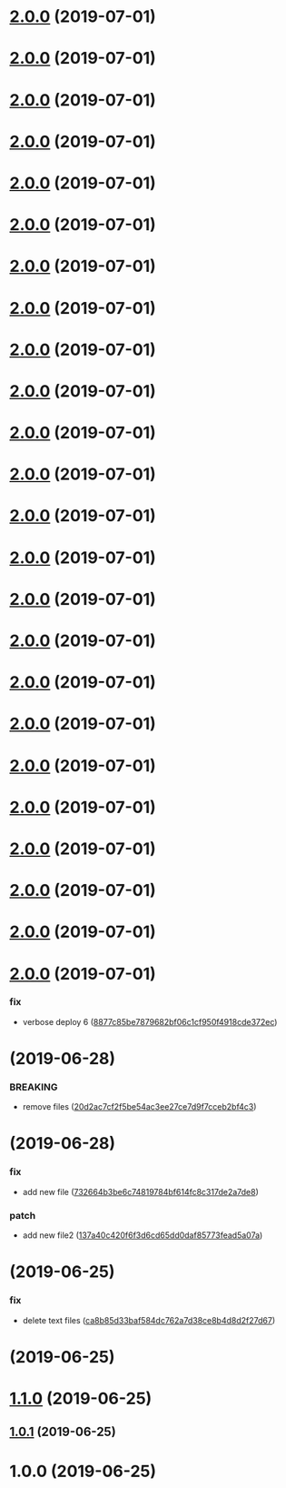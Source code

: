 # [2.0.0](https://github.com/miha1/release-it-test/compare/v2.0.24...v2.0.0) (2019-07-01)

# [2.0.0](https://github.com/miha1/release-it-test/compare/v2.0.23...v2.0.0) (2019-07-01)

# [2.0.0](https://github.com/miha1/release-it-test/compare/v2.0.22...v2.0.0) (2019-07-01)

# [2.0.0](https://github.com/miha1/release-it-test/compare/v2.0.21...v2.0.0) (2019-07-01)

# [2.0.0](https://github.com/miha1/release-it-test/compare/v2.0.20...v2.0.0) (2019-07-01)

# [2.0.0](https://github.com/miha1/release-it-test/compare/v2.0.19...v2.0.0) (2019-07-01)

# [2.0.0](https://github.com/miha1/release-it-test/compare/v2.0.18...v2.0.0) (2019-07-01)

# [2.0.0](https://github.com/miha1/release-it-test/compare/v2.0.17...v2.0.0) (2019-07-01)

# [2.0.0](https://github.com/miha1/release-it-test/compare/v2.0.16...v2.0.0) (2019-07-01)

# [2.0.0](https://github.com/miha1/release-it-test/compare/v2.0.15...v2.0.0) (2019-07-01)

# [2.0.0](https://github.com/miha1/release-it-test/compare/v2.0.14...v2.0.0) (2019-07-01)

# [2.0.0](https://github.com/miha1/release-it-test/compare/v2.0.13...v2.0.0) (2019-07-01)

# [2.0.0](https://github.com/miha1/release-it-test/compare/v2.0.12...v2.0.0) (2019-07-01)

# [2.0.0](https://github.com/miha1/release-it-test/compare/v2.0.11...v2.0.0) (2019-07-01)

# [2.0.0](https://github.com/miha1/release-it-test/compare/v2.0.10...v2.0.0) (2019-07-01)

# [2.0.0](https://github.com/miha1/release-it-test/compare/v2.0.9...v2.0.0) (2019-07-01)

# [2.0.0](https://github.com/miha1/release-it-test/compare/v2.0.8...v2.0.0) (2019-07-01)

# [2.0.0](https://github.com/miha1/release-it-test/compare/v2.0.7...v2.0.0) (2019-07-01)

# [2.0.0](https://github.com/miha1/release-it-test/compare/v2.0.6...v2.0.0) (2019-07-01)

# [2.0.0](https://github.com/miha1/release-it-test/compare/v2.0.5...v2.0.0) (2019-07-01)

# [2.0.0](https://github.com/miha1/release-it-test/compare/v2.0.4...v2.0.0) (2019-07-01)

# [2.0.0](https://github.com/miha1/release-it-test/compare/v2.0.3...v2.0.0) (2019-07-01)

# [2.0.0](https://github.com/miha1/release-it-test/compare/v2.0.2...v2.0.0) (2019-07-01)

# [2.0.0](https://github.com/miha1/release-it-test/compare/v2.0.1...v2.0.0) (2019-07-01)


### fix

* verbose deploy 6 ([8877c85be7879682bf06c1cf950f4918cde372ec](https://github.com/miha1/release-it-test/commit/8877c85be7879682bf06c1cf950f4918cde372ec))



#  (2019-06-28)


### BREAKING

* remove files ([20d2ac7cf2f5be54ac3ee27ce7d9f7cceb2bf4c3](https://github.com/miha1/release-it-test/commit/20d2ac7cf2f5be54ac3ee27ce7d9f7cceb2bf4c3))

#  (2019-06-28)


### fix

* add new file ([732664b3be6c74819784bf614fc8c317de2a7de8](https://github.com/miha1/release-it-test/commit/732664b3be6c74819784bf614fc8c317de2a7de8))

### patch

* add new file2 ([137a40c420f6f3d6cd65dd0daf85773fead5a07a](https://github.com/miha1/release-it-test/commit/137a40c420f6f3d6cd65dd0daf85773fead5a07a))

#  (2019-06-25)


### fix

* delete text files ([ca8b85d33baf584dc762a7d38ce8b4d8d2f27d67](https://github.com/miha1/release-it-test/commit/ca8b85d33baf584dc762a7d38ce8b4d8d2f27d67))

#  (2019-06-25)




# [1.1.0](https://github.com/miha1/release-it-test/compare/1.0.1...1.1.0) (2019-06-25)




## [1.0.1](https://github.com/miha1/release-it-test/compare/1.0.0...1.0.1) (2019-06-25)




# 1.0.0 (2019-06-25)

